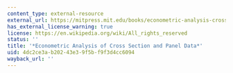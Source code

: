 ```yaml
---
content_type: external-resource
external_url: https://mitpress.mit.edu/books/econometric-analysis-cross-section-and-panel-data
has_external_license_warning: true
license: https://en.wikipedia.org/wiki/All_rights_reserved
status: ''
title: '*Econometric Analysis of Cross Section and Panel Data*'
uid: 4dc2ce3a-b202-43e3-9f5b-f9f3d4cc6094
wayback_url: ''
---
```

